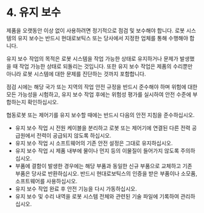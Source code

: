﻿# 4. 유지 보수

제품을 오랫동안 이상 없이 사용하려면 정기적으로 점검 및 보수해야 합니다. 로봇 시스템의 유지 보수는 반드시 현대로보틱스 또는 당사에서 지정한 업체를 통해 수행해야 합니다.

유지 보수 작업의 목적은 로봇 시스템을 작업 가능한 상태로 유지하거나 문제가 발생했을 때 작업 가능한 상태로 되돌리는 것입니다. 또한 유지 보수 작업은 제품의 수리뿐만 아니라 로봇 시스템에 대한 문제를 진단하는 것까지 포함합니다.

점검 시에는 해당 국가 또는 지역의 작업 안전 규정을 반드시 준수해야 하며 위험에 대한 모든 가능성을 시험하고, 유지 보수 작업 후에는 위험성 평가를 실시하여 안전 수준에 부합하는지 확인하십시오.

협동로봇 또는 제어기를 유지 보수할 때에는 반드시 다음의 안전 지침을 준수하십시오.

* 유지 보수 작업 시 전원 케이블을 분리하고 로봇 또는 제어기에 연결된 다른 전력 공급원에서 전력이 공급되지 않도록 하십시오.
* 유지 보수 작업 시 소프트웨어의 기존 안전 설정은 그대로 유지하십시오.
* 유지 보수 작업 시 제품 내부에 물이나 먼지 등의 이물질이 들어가지 않도록 주의하십시오.
* 부품에 결함이 발생한 경우에는 해당 부품과 동일한 신규 부품으로 교체하고 기존 부품은 당사로 반환하십시오. 반드시 현대로보틱스의 인증을 받은 부품이나 소모품, 소프트웨어를 사용하십시오.
* 유지 보수 작업 완료 후 안전 기능을 다시 가동하십시오.
* 유지 보수 및 수리 내역을 로봇 시스템 전체와 관련된 기술 파일에 기록하여 관리하십시오.
